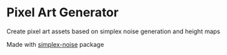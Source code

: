 # Pixel Art Generator
Create pixel art assets based on simplex noise generation and height maps

Made with [simplex-noise](https://github.com/jwagner/simplex-noise.js) package
